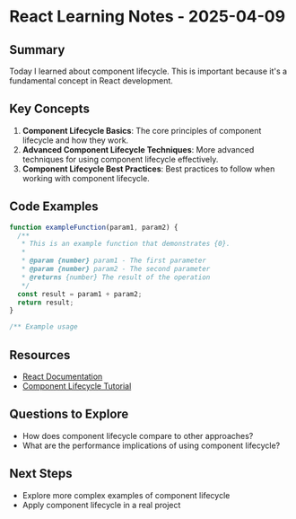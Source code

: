 # React Learning Notes - 2025-04-09

## Summary

Today I learned about component lifecycle. This is important because it's a fundamental concept in React development.

## Key Concepts

1. **Component Lifecycle Basics**: The core principles of component lifecycle and how they work.
2. **Advanced Component Lifecycle Techniques**: More advanced techniques for using component lifecycle effectively.
3. **Component Lifecycle Best Practices**: Best practices to follow when working with component lifecycle.

## Code Examples

```javascript
function exampleFunction(param1, param2) {
  /**
   * This is an example function that demonstrates {0}.
   *
   * @param {number} param1 - The first parameter
   * @param {number} param2 - The second parameter
   * @returns {number} The result of the operation
   */
  const result = param1 + param2;
  return result;
}

/** Example usage

```

## Resources

- [React Documentation](https://example.com/react-docs)
- [Component Lifecycle Tutorial](https://example.com/react/component-lifecycle)

## Questions to Explore

- How does component lifecycle compare to other approaches?
- What are the performance implications of using component lifecycle?

## Next Steps

- Explore more complex examples of component lifecycle
- Apply component lifecycle in a real project
